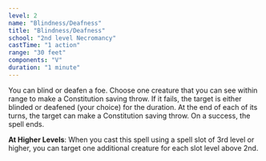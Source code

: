 ```yaml
---
level: 2
name: "Blindness/Deafness"
title: "Blindness/Deafness"
school: "2nd level Necromancy"
castTime: "1 action"
range: "30 feet"
components: "V"
duration: "1 minute"
---
```


You can blind or deafen a foe. Choose one creature that you can see within range to make a Constitution saving throw. If it fails, the target is either blinded or deafened (your choice) for the duration. At the end of each of its turns, the target can make a Constitution saving throw. On a success, the spell ends.

**At Higher Levels**: When you cast this spell using a spell slot of 3rd level or higher, you can target one additional creature for each slot level above 2nd.

